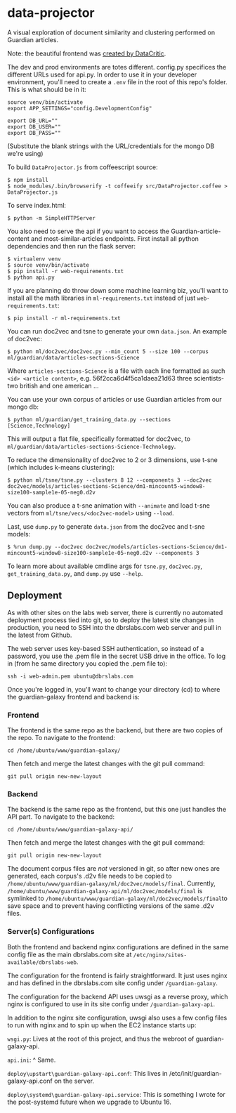 data-projector
==============
A visual exploration of document similarity and clustering performed on Guardian articles.

Note: the beautiful frontend was [created by DataCritic](ec2-54-88-15-234.compute-1.amazonaws.com).

The dev and prod environments are totes different. config.py specifices the different URLs used for api.py. In order to use it in your developer environment, you'll need to create a `.env` file in the root of this repo's folder. This is what should be in it:

    source venv/bin/activate
    export APP_SETTINGS="config.DevelopmentConfig"

    export DB_URL=""
    export DB_USER=""
    export DB_PASS=""

(Substitute the blank strings with the URL/credentials for the mongo DB we're using)

To build `DataProjector.js` from coffeescript source:

    $ npm install
    $ node_modules/.bin/browserify -t coffeeify src/DataProjector.coffee > DataProjector.js

To serve index.html:

    $ python -m SimpleHTTPServer

You also need to serve the api if you want to access the Guardian-article-content and most-similar-articles endpoints. 
First install all python dependencies and then run the flask server:

    $ virtualenv venv
    $ source venv/bin/activate
    $ pip install -r web-requirements.txt
    $ python api.py

If you are planning do throw down some machine learning biz, you'll want to install all the math libraries in `ml-requirements.txt` instead of just `web-requirements.txt`:

    $ pip install -r ml-requirements.txt

You can run doc2vec and tsne to generate your own `data.json`. An example of doc2vec:

    $ python ml/doc2vec/doc2vec.py --min_count 5 --size 100 --corpus ml/guardian/data/articles-sections-Science

Where `articles-sections-Science` is a file with each line formatted as such `<id> <article content>`, e.g. 56f2cca6d4f5ca1daea21d63 three scientists-two british and one american ...

You can use your own corpus of articles or use Guardian articles from our mongo db:

    $ python ml/guardian/get_training_data.py --sections [Science,Technology]

This will output a flat file, specifically formatted for doc2vec, to `ml/guardian/data/articles-sections-Science-Technology`.

To reduce the dimensionality of doc2vec to 2 or 3 dimensions, use t-sne (which includes k-means clustering):

    $ python ml/tsne/tsne.py --clusters 8 12 --components 3 --doc2vec doc2vec/models/articles-sections-Science/dm1-mincount5-window8-size100-sample1e-05-neg0.d2v

You can also produce a t-sne animation with `--animate` and load t-sne vectors from `ml/tsne/vecs/<doc2vec-model>` using `--load`.

Last, use `dump.py` to generate `data.json` from the doc2vec and t-sne models:

    $ %run dump.py --doc2vec doc2vec/models/articles-sections-Science/dm1-mincount5-window8-size100-sample1e-05-neg0.d2v --components 3

To learn more about available cmdline args for `tsne.py`, `doc2vec.py`, `get_training_data.py`, and `dump.py` use `--help`.

## Deployment

As with other sites on the labs web server, there is currently no automated deployment process tied into git, so to deploy the latest site changes in production, you need to SSH into the dbrslabs.com web server and pull in the latest from Github.

The web server uses key-based SSH authentication, so instead of a password, you use the .pem file in the secret USB drive in the office. To log in (from he same directory you copied the .pem file to):

    ssh -i web-admin.pem ubuntu@dbrslabs.com

Once you're logged in, you'll want to change your directory (cd) to where the guardian-galaxy frontend and backend is:

### Frontend

The frontend is the same repo as the backend, but there are two copies of the repo. To navigate to the frontend:

    cd /home/ubuntu/www/guardian-galaxy/

Then fetch and merge the latest changes with the git pull command:

    git pull origin new-new-layout

### Backend

The backend is the same repo as the frontend, but this one just handles the API part. To navigate to the backend:

    cd /home/ubuntu/www/guardian-galaxy-api/

Then fetch and merge the latest changes with the git pull command:

    git pull origin new-new-layout

The document corpus files are _not_ versioned in git, so after new ones are generated, each corpus's .d2v file needs to be copied to `/home/ubuntu/www/guardian-galaxy/ml/doc2vec/models/final`. Currently, `/home/ubuntu/www/guardian-galaxy-api/ml/doc2vec/models/final` is symlinked to `/home/ubuntu/www/guardian-galaxy/ml/doc2vec/models/final`to save space and to prevent having conflicting versions of the same .d2v files.

### Server(s) Configurations

Both the frontend and backend nginx configurations are defined in the same config file as the main dbrslabs.com site at `/etc/nginx/sites-available/dbrslabs-web`.

The configuration for the frontend is fairly straightforward. It just uses nginx and has defined in the dbrslabs.com site config under `/guardian-galaxy`.

The configuration for the backend API uses uwsgi as a reverse proxy, which nginx is configured to use in its site config under `/guardian-galaxy-api`. 

In addition to the nginx site configuration, uwsgi also uses a few config files to run with nginx and to spin up when the EC2 instance starts up:

`wsgi.py`: Lives at the root of this project, and thus the webroot of guardian-galaxy-api.

`api.ini`: ^ Same.

`deploy\upstart\guardian-galaxy-api.conf`: This lives in /etc/init/guardian-galaxy-api.conf on the server.

`deploy\systemd\guardian-galaxy-api.service`: This is something I wrote for the post-systemd future when we upgrade to Ubuntu 16.
